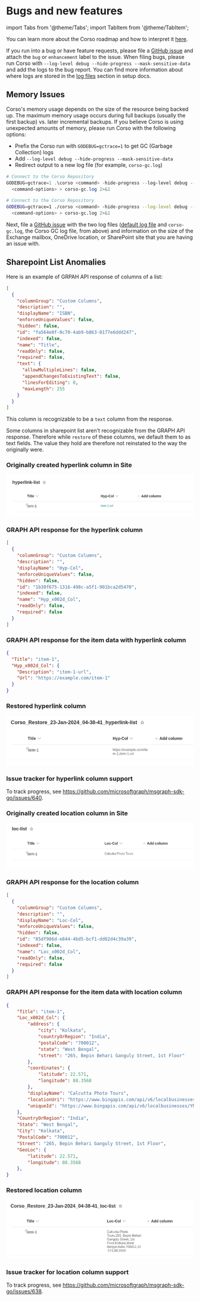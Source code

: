 # Bugs and new features

import Tabs from '@theme/Tabs';
import TabItem from '@theme/TabItem';

You can learn more about the Corso roadmap and how to interpret it [here](https://github.com/alcionai/corso-roadmap).

If you run into a bug or have feature requests, please file a [GitHub issue](https://github.com/alcionai/corso/issues/)
and attach the `bug` or `enhancement` label to the issue. When filing bugs, please run Corso with
`--log-level debug --hide-progress --mask-sensitive-data` and add the logs to the bug report. You can find more
information about where logs are stored in the [log files](../../setup/configuration/#log-files) section in setup docs.

## Memory Issues

Corso's memory usage depends on the size of the resource being backed up. The maximum memory usage occurs during full
backups (usually the first backup) vs. later incremental backups. If you believe Corso is using unexpected amounts of
memory, please run Corso with the following options:

- Prefix the Corso run with `GODEBUG=gctrace=1` to get GC (Garbage Collection) logs
- Add `--log-level debug --hide-progress --mask-sensitive-data`
- Redirect output to a new log file (for example, `corso-gc.log`)

<Tabs groupId="os">
<TabItem value="win" label="Powershell">

  ```powershell
  # Connect to the Corso Repository
  GODEBUG=gctrace=1 .\corso <command> -hide-progress --log-level debug --mask-sensitive-data `
    <command-options> > corso-gc.log 2>&1
  ```

</TabItem>
<TabItem value="unix" label="Linux/macOS">

  ```bash
  # Connect to the Corso Repository
  GODEBUG=gctrace=1 ./corso <command> -hide-progress --log-level debug --mask-sensitive-data \
    <command-options> > corso-gc.log 2>&1
  ```

</TabItem>
</Tabs>

Next, file a [GitHub issue](https://github.com/alcionai/corso/issues/) with the two log files
([default log file](../../setup/configuration/#log-files) and `corso-gc.log`, the Corso GC log file, from above) and
information on the size of the Exchange mailbox, OneDrive location, or SharePoint site that you are having an issue
with.

## Sharepoint List Anomalies

Here is an example of GRPAH API response of columns of a list:

```json
[
  {
    "columnGroup": "Custom Columns",
    "description": "",
    "displayName": "ISBN",
    "enforceUniqueValues": false,
    "hidden": false,
    "id": "fa564e0f-0c70-4ab9-b863-0177e6ddd247",
    "indexed": false,
    "name": "Title",
    "readOnly": false,
    "required": false,
    "text": {
      "allowMultipleLines": false,
      "appendChangesToExistingText": false,
      "linesForEditing": 0,
      "maxLength": 255
    }
  }
]
```

This column is recognizable to be a `text` column from the response.

Some columns in sharepoint list aren't recognizable from the GRAPH API response.
Therefore while `restore` of these columns, we default them to as text fields.
The value they hold are therefore not reinstated to the way the originally were.

<Tabs groupId="columns">
<TabItem value="hyp" label="Hyperlink">

### Originally created hyperlink column in Site

![diagram of list with Hyperlink column in a site](../../blog/images/Hyperlink-Column.png)

### GRAPH API response for the hyperlink column

```json
[
  {
    "columnGroup": "Custom Columns",
    "description": "",
    "displayName": "Hyp-Col",
    "enforceUniqueValues": false,
    "hidden": false,
    "id": "1b30f675-1316-498c-a5f1-901bca2d5470",
    "indexed": false,
    "name": "Hyp_x002d_Col",
    "readOnly": false,
    "required": false
  }
]
```

### GRAPH API response for the item data with hyperlink column

```json
{
  "Title": "item-1",
  "Hyp_x002d_Col": {
    "Description": "item-1-url",
    "Url": "https://example.com/item-1"
  }
}
```

### Restored hyperlink column

![diagram of restored list with Hyperlink column in a site](../../blog/images/Restored-Hyperlink-Column.png)

### Issue tracker for hyperlink column support

To track progress, see <https://github.com/microsoftgraph/msgraph-sdk-go/issues/640>.

</TabItem>
<TabItem value="loc" label="Location">

### Originally created location column in Site

![diagram of list with Location column in a site](../../blog/images/Location-Column.png)

### GRAPH API response for the location column

```json
[
  {
    "columnGroup": "Custom Columns",
    "description": "",
    "displayName": "Loc-Col",
    "enforceUniqueValues": false,
    "hidden": false,
    "id": "85df986d-e844-4bd5-bcf1-dd62d4c39a39",
    "indexed": false,
    "name": "Loc_x002d_Col",
    "readOnly": false,
    "required": false
  }
]
```

### GRAPH API response for the item data with location column

```json
{
    "Title": "item-1",
    "Loc_x002d_Col": {
        "address": {
            "city": "Kolkata",
            "countryOrRegion": "India",
            "postalCode": "700012",
            "state": "West Bengal",
            "street": "265, Bepin Behari Ganguly Street, 1st Floor"
        },
        "coordinates": {
            "latitude": 22.571,
            "longitude": 88.3568
        },
        "displayName": "Calcutta Photo Tours",
        "locationUri": "https://www.bingapis.com/api/v6/localbusinesses/YN4070x16441674068003643871",
        "uniqueId": "https://www.bingapis.com/api/v6/localbusinesses/YN4070x16441674068003643871"
    },
    "CountryOrRegion": "India",
    "State": "West Bengal",
    "City": "Kolkata",
    "PostalCode": "700012",
    "Street": "265, Bepin Behari Ganguly Street, 1st Floor",
    "GeoLoc": {
        "latitude": 22.571,
        "longitude": 88.3568
    },
}
```

### Restored location column

![diagram of restored list with Location column in a site](../../blog/images/Restored-Location-Column.png)

### Issue tracker for location column support

To track progress, see <https://github.com/microsoftgraph/msgraph-sdk-go/issues/638>.
</TabItem>
</Tabs>